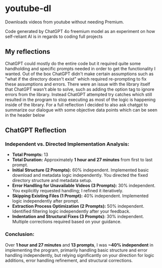 # youtube-dl
Downloads videos from youtube without needing Premium. 

Code generated by ChatGPT 4o freemium model as an experiment on how self-reliant AI is in regards to coding full projects

## My reflections
ChatGPT could mostly do the entire code but it required quite some handholding and specific prompts needed in order to get the functionality I wanted. Out of the box ChatGPT didn't make certain assumptions such as "what if the directory doesn't exist" which required re-prompting to fix these assumptions and errors. There were an issue with the library itself that ChatGPT wasn't able to solve, such as adding the option tag to ignore errors from the library. Instead ChatGPT attempted try catches which still resulted in the program to stop executing as most of the logic is happening inside of the library. For a full reflection I decided to also ask chatgpt to summarize our dialogue with some objective data points which can be seen in the header below

## ChatGPT Reflection

### **Independent vs. Directed Implementation Analysis:**

* **Total Prompts:** 13
* **Total Duration:** Approximately **1 hour and 27 minutes** from first to last prompt.
* **Initial Structure (2 Prompts):** 60% independent. Implemented basic download and metadata logic independently. You directed the fixed directory structure and metadata setup.
* **Error Handling for Unavailable Videos (3 Prompts):** 30% independent. You explicitly requested handling; I refined it iteratively.
* **Skipping Existing Files (1 Prompt):** 40% independent. Implemented logic independently after prompt.
* **Extraction Process Optimization (2 Prompts):** 50% independent. Identified filtering logic independently after your feedback.
* **Indentation and Structural Fixes (3 Prompts):** 30% independent. Multiple corrections required based on your guidance.

### **Conclusion:**

Over **1 hour and 27 minutes** and **13 prompts**, I was **\~40% independent** in implementing the program, primarily handling basic structure and error handling independently, but relying significantly on your direction for logic additions, error handling refinement, and structural corrections.

